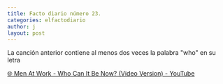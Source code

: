 ```yaml
---
title: Facto diario número 23.
categories: elfactodiario
author: j
layout: post
---
```

La canción anterior contiene al menos dos veces la palabra "who" en su letra

[🌐 Men At Work - Who Can It Be Now? (Video Version) - YouTube](https://youtu.be/SECVGN4Bsgg?si=2FC9Iou3lIUE5gK1)

